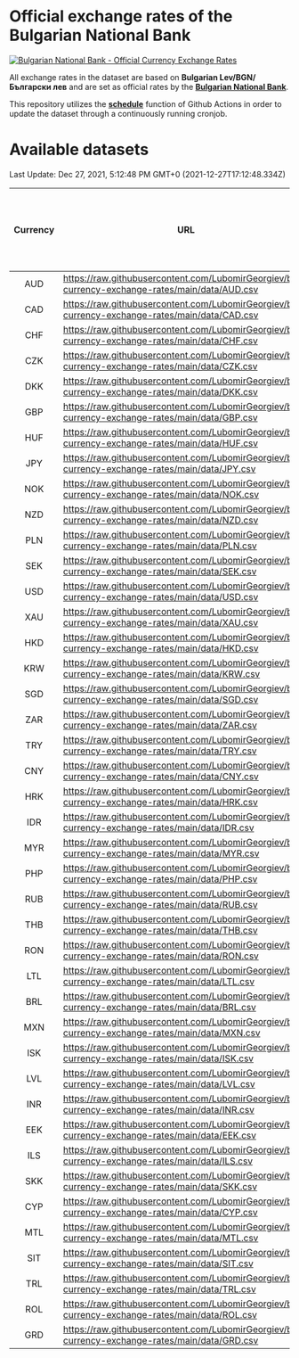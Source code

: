 # Official exchange rates of the Bulgarian National Bank

[![Bulgarian National Bank - Official Currency Exchange Rates](https://github.com/LubomirGeorgiev/bnb-currency-exchange-rates/actions/workflows/update-rates.yml/badge.svg?branch=main)](https://github.com/LubomirGeorgiev/bnb-currency-exchange-rates/actions/workflows/update-rates.yml)

All exchange rates in the dataset are based on **Bulgarian Lev/BGN/Български лев** and are set as official rates by the [**Bulgarian National Bank**](https://www.bnb.bg/Statistics/StExternalSector/StExchangeRates/StERForeignCurrencies/index.htm?toLang=_EN).

This repository utilizes the [**schedule**](https://docs.github.com/en/actions/reference/events-that-trigger-workflows) function of Github Actions in order to update the dataset through a continuously running cronjob.

# Available datasets

<!-- START LINKS (DO NOT EVER FU*ING DELETE THIS COMMENT FOR THE LOVE OF YOUR LIFE!!! IF YOU ARE CURIOS HOW IT WORKS, YOU CAN HAVE A LOOK AT ./src/updateReadme.ts) -->

Last Update: Dec 27, 2021, 5:12:48 PM GMT+0 (2021-12-27T17:12:48.334Z)

| Currency | URL                                                                                             | Number of records | Number of missing days that were filled in |
| :------: | ----------------------------------------------------------------------------------------------- | :---------------: | :----------------------------------------: |
|   AUD    | https://raw.githubusercontent.com/LubomirGeorgiev/bnb-currency-exchange-rates/main/data/AUD.csv |       7992        |                    2464                    |
|   CAD    | https://raw.githubusercontent.com/LubomirGeorgiev/bnb-currency-exchange-rates/main/data/CAD.csv |       7992        |                    2464                    |
|   CHF    | https://raw.githubusercontent.com/LubomirGeorgiev/bnb-currency-exchange-rates/main/data/CHF.csv |       7992        |                    2464                    |
|   CZK    | https://raw.githubusercontent.com/LubomirGeorgiev/bnb-currency-exchange-rates/main/data/CZK.csv |       7992        |                    2464                    |
|   DKK    | https://raw.githubusercontent.com/LubomirGeorgiev/bnb-currency-exchange-rates/main/data/DKK.csv |       7992        |                    2464                    |
|   GBP    | https://raw.githubusercontent.com/LubomirGeorgiev/bnb-currency-exchange-rates/main/data/GBP.csv |       7992        |                    2464                    |
|   HUF    | https://raw.githubusercontent.com/LubomirGeorgiev/bnb-currency-exchange-rates/main/data/HUF.csv |       7992        |                    2464                    |
|   JPY    | https://raw.githubusercontent.com/LubomirGeorgiev/bnb-currency-exchange-rates/main/data/JPY.csv |       7992        |                    2464                    |
|   NOK    | https://raw.githubusercontent.com/LubomirGeorgiev/bnb-currency-exchange-rates/main/data/NOK.csv |       7992        |                    2464                    |
|   NZD    | https://raw.githubusercontent.com/LubomirGeorgiev/bnb-currency-exchange-rates/main/data/NZD.csv |       7992        |                    2464                    |
|   PLN    | https://raw.githubusercontent.com/LubomirGeorgiev/bnb-currency-exchange-rates/main/data/PLN.csv |       7992        |                    2464                    |
|   SEK    | https://raw.githubusercontent.com/LubomirGeorgiev/bnb-currency-exchange-rates/main/data/SEK.csv |       7992        |                    2464                    |
|   USD    | https://raw.githubusercontent.com/LubomirGeorgiev/bnb-currency-exchange-rates/main/data/USD.csv |       7992        |                    2464                    |
|   XAU    | https://raw.githubusercontent.com/LubomirGeorgiev/bnb-currency-exchange-rates/main/data/XAU.csv |       7992        |                    2466                    |
|   HKD    | https://raw.githubusercontent.com/LubomirGeorgiev/bnb-currency-exchange-rates/main/data/HKD.csv |       7690        |                    2373                    |
|   KRW    | https://raw.githubusercontent.com/LubomirGeorgiev/bnb-currency-exchange-rates/main/data/KRW.csv |       7690        |                    2373                    |
|   SGD    | https://raw.githubusercontent.com/LubomirGeorgiev/bnb-currency-exchange-rates/main/data/SGD.csv |       7690        |                    2373                    |
|   ZAR    | https://raw.githubusercontent.com/LubomirGeorgiev/bnb-currency-exchange-rates/main/data/ZAR.csv |       7690        |                    2373                    |
|   TRY    | https://raw.githubusercontent.com/LubomirGeorgiev/bnb-currency-exchange-rates/main/data/TRY.csv |       6172        |                    1903                    |
|   CNY    | https://raw.githubusercontent.com/LubomirGeorgiev/bnb-currency-exchange-rates/main/data/CNY.csv |       6052        |                    1867                    |
|   HRK    | https://raw.githubusercontent.com/LubomirGeorgiev/bnb-currency-exchange-rates/main/data/HRK.csv |       6052        |                    1867                    |
|   IDR    | https://raw.githubusercontent.com/LubomirGeorgiev/bnb-currency-exchange-rates/main/data/IDR.csv |       6052        |                    1867                    |
|   MYR    | https://raw.githubusercontent.com/LubomirGeorgiev/bnb-currency-exchange-rates/main/data/MYR.csv |       6052        |                    1867                    |
|   PHP    | https://raw.githubusercontent.com/LubomirGeorgiev/bnb-currency-exchange-rates/main/data/PHP.csv |       6052        |                    1867                    |
|   RUB    | https://raw.githubusercontent.com/LubomirGeorgiev/bnb-currency-exchange-rates/main/data/RUB.csv |       6052        |                    1867                    |
|   THB    | https://raw.githubusercontent.com/LubomirGeorgiev/bnb-currency-exchange-rates/main/data/THB.csv |       6052        |                    1867                    |
|   RON    | https://raw.githubusercontent.com/LubomirGeorgiev/bnb-currency-exchange-rates/main/data/RON.csv |       5993        |                    1849                    |
|   LTL    | https://raw.githubusercontent.com/LubomirGeorgiev/bnb-currency-exchange-rates/main/data/LTL.csv |       5153        |                    1582                    |
|   BRL    | https://raw.githubusercontent.com/LubomirGeorgiev/bnb-currency-exchange-rates/main/data/BRL.csv |       5082        |                    1570                    |
|   MXN    | https://raw.githubusercontent.com/LubomirGeorgiev/bnb-currency-exchange-rates/main/data/MXN.csv |       5082        |                    1570                    |
|   ISK    | https://raw.githubusercontent.com/LubomirGeorgiev/bnb-currency-exchange-rates/main/data/ISK.csv |       4992        |                    1542                    |
|   LVL    | https://raw.githubusercontent.com/LubomirGeorgiev/bnb-currency-exchange-rates/main/data/LVL.csv |       4790        |                    1470                    |
|   INR    | https://raw.githubusercontent.com/LubomirGeorgiev/bnb-currency-exchange-rates/main/data/INR.csv |       4715        |                    1456                    |
|   EEK    | https://raw.githubusercontent.com/LubomirGeorgiev/bnb-currency-exchange-rates/main/data/EEK.csv |       4000        |                    1226                    |
|   ILS    | https://raw.githubusercontent.com/LubomirGeorgiev/bnb-currency-exchange-rates/main/data/ILS.csv |       3989        |                    1235                    |
|   SKK    | https://raw.githubusercontent.com/LubomirGeorgiev/bnb-currency-exchange-rates/main/data/SKK.csv |       2970        |                    912                     |
|   CYP    | https://raw.githubusercontent.com/LubomirGeorgiev/bnb-currency-exchange-rates/main/data/CYP.csv |       2906        |                    890                     |
|   MTL    | https://raw.githubusercontent.com/LubomirGeorgiev/bnb-currency-exchange-rates/main/data/MTL.csv |       2604        |                    799                     |
|   SIT    | https://raw.githubusercontent.com/LubomirGeorgiev/bnb-currency-exchange-rates/main/data/SIT.csv |       2544        |                    780                     |
|   TRL    | https://raw.githubusercontent.com/LubomirGeorgiev/bnb-currency-exchange-rates/main/data/TRL.csv |       1818        |                    559                     |
|   ROL    | https://raw.githubusercontent.com/LubomirGeorgiev/bnb-currency-exchange-rates/main/data/ROL.csv |       1697        |                    524                     |
|   GRD    | https://raw.githubusercontent.com/LubomirGeorgiev/bnb-currency-exchange-rates/main/data/GRD.csv |        359        |                    107                     |

<!-- END LINKS (DO NOT EVER FU*ING DELETE THIS COMMENT FOR THE LOVE OF YOUR LIFE!!! IF YOU ARE CURIOS HOW IT WORKS, YOU CAN HAVE A LOOK AT ./src/updateReadme.ts) -->
